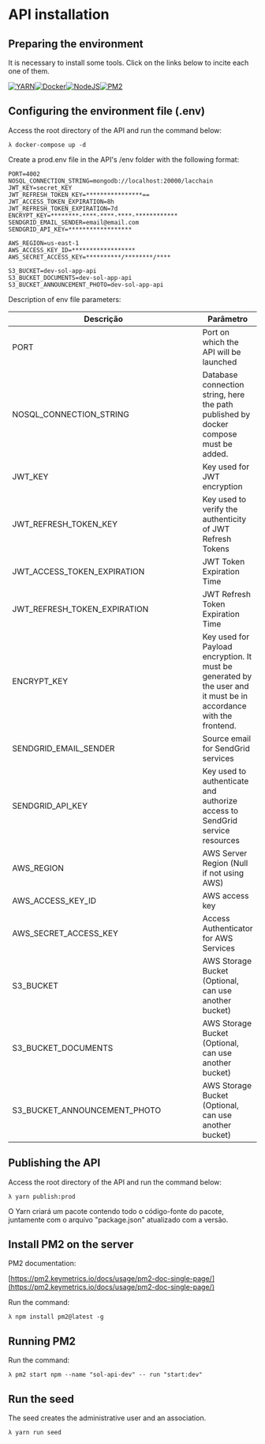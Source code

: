 # API installation

## Preparing the environment&#x20;

It is necessary to install some tools. Click on the links below to incite each one of them.

[![YARN](https://img.shields.io/badge/Yarn-2C8EBB.svg?style=for-the-badge\&logo=Yarn\&logoColor=white)](https://yarnpkg.com/cli/install)[![Docker](https://img.shields.io/badge/docker-%230db7ed.svg?style=for-the-badge\&logo=docker\&logoColor=white)](https://docs.docker.com/compose/install/#install-compose)[![NodeJS](https://img.shields.io/badge/node.js-%2343853D.svg?style=for-the-badge\&logo=node.js\&logoColor=white)](https://nodejs.org/en/)[![PM2](https://img.shields.io/badge/PM2-2B037A.svg?style=for-the-badge\&logo=PM2\&logoColor=white)](https://www.npmjs.com/package/pm2)

## Configuring the environment file (.env)&#x20;

Access the root directory of the API and run the command below:

```
λ docker-compose up -d
```

Create a prod.env file in the API's /env folder with the following format:

```
PORT=4002
NOSQL_CONNECTION_STRING=mongodb://localhost:20000/lacchain
JWT_KEY=secret_KEY
JWT_REFRESH_TOKEN_KEY=****************==
JWT_ACCESS_TOKEN_EXPIRATION=8h
JWT_REFRESH_TOKEN_EXPIRATION=7d
ENCRYPT_KEY=********-****-****-****-************
SENDGRID_EMAIL_SENDER=email@email.com
SENDGRID_API_KEY=******************

AWS_REGION=us-east-1
AWS_ACCESS_KEY_ID=******************
AWS_SECRET_ACCESS_KEY=**********/********/****

S3_BUCKET=dev-sol-app-api
S3_BUCKET_DOCUMENTS=dev-sol-app-api
S3_BUCKET_ANNOUNCEMENT_PHOTO=dev-sol-app-api                                    
```

Description of env file parameters:

<table><thead><tr><th width="378">Descrição</th><th>Parâmetro</th></tr></thead><tbody><tr><td>PORT</td><td>Port on which the API will be launched</td></tr><tr><td>NOSQL_CONNECTION_STRING</td><td>Database connection string, here the path published by docker compose must be added.</td></tr><tr><td>JWT_KEY</td><td>Key used for JWT encryption</td></tr><tr><td>JWT_REFRESH_TOKEN_KEY</td><td>Key used to verify the authenticity of JWT Refresh Tokens</td></tr><tr><td>JWT_ACCESS_TOKEN_EXPIRATION</td><td>JWT Token Expiration Time</td></tr><tr><td>JWT_REFRESH_TOKEN_EXPIRATION</td><td>JWT Refresh Token Expiration Time</td></tr><tr><td>ENCRYPT_KEY</td><td>Key used for Payload encryption. It must be generated by the user and it must be in accordance with the frontend.</td></tr><tr><td>SENDGRID_EMAIL_SENDER</td><td>Source email for SendGrid services</td></tr><tr><td>SENDGRID_API_KEY</td><td>Key used to authenticate and authorize access to SendGrid service resources</td></tr><tr><td>AWS_REGION</td><td>AWS Server Region (Null if not using AWS)</td></tr><tr><td>AWS_ACCESS_KEY_ID</td><td>AWS access key</td></tr><tr><td>AWS_SECRET_ACCESS_KEY</td><td>Access Authenticator for AWS Services</td></tr><tr><td>S3_BUCKET</td><td>AWS Storage Bucket (Optional, can use another bucket)</td></tr><tr><td>S3_BUCKET_DOCUMENTS</td><td>AWS Storage Bucket (Optional, can use another bucket)</td></tr><tr><td>S3_BUCKET_ANNOUNCEMENT_PHOTO</td><td>AWS Storage Bucket (Optional, can use another bucket)</td></tr></tbody></table>

## Publishing the API&#x20;

Access the root directory of the API and run the command below:

```
λ yarn publish:prod
```

O Yarn criará um pacote contendo todo o código-fonte do pacote, juntamente com o arquivo "package.json" atualizado com a versão.

## Install PM2 on the server&#x20;

PM2 documentation:

[https://pm2.keymetrics.io/docs/usage/pm2-doc-single-page/](https://pm2.keymetrics.io/docs/usage/pm2-doc-single-page/)

Run the command:

```
λ npm install pm2@latest -g
```

## Running PM2&#x20;

Run the command:

```
λ pm2 start npm --name "sol-api-dev" -- run "start:dev"
```

## Run the seed&#x20;

The seed creates the administrative user and an association.

```
λ yarn run seed
```
